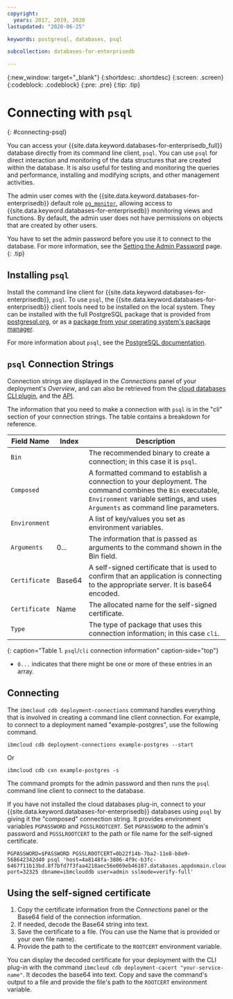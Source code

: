 ```yaml
---
copyright:
  years: 2017, 2019, 2020
lastupdated: "2020-06-25"

keywords: postgresql, databases, psql

subcollection: databases-for-enterprisedb

---
```


{:new_window: target="_blank"}
{:shortdesc: .shortdesc}
{:screen: .screen}
{:codeblock: .codeblock}
{:pre: .pre}
{:tip: .tip}


# Connecting with `psql`
{: #connecting-psql}

You can access your {{site.data.keyword.databases-for-enterprisedb_full}} database directly from its command line client, `psql`. You can use `psql` for direct interaction and monitoring of the data structures that are created within the database. It is also useful for testing and monitoring the queries and performance, installing and modifying scripts, and other management activities.

The admin user comes with the {{site.data.keyword.databases-for-enterprisedb}} default role [`pg_monitor`](https://www.postgresql.org/docs/10/static/default-roles.html), allowing access to {{site.data.keyword.databases-for-enterprisedb}} monitoring views and functions. By default, the admin user does not have permissions on objects that are created by other users.

You have to set the admin password before you use it to connect to the database. For more information, see the [Setting the Admin Password](/docs/databases-for-enterprisedb?topic=databases-for-enterprisedb-admin-password) page.
{: .tip}

## Installing `psql`

Install the command line client for {{site.data.keyword.databases-for-enterprisedb}}, `psql`. To use `psql`, the {{site.data.keyword.databases-for-enterprisedb}} client tools need to be installed on the local system. They can be installed with the full PostgreSQL package that is provided from [postgresql.org](https://www.postgresql.org/download/), or as a [package from your operating system's package manager](https://www.compose.com/articles/postgresql-tips-installing-the-postgresql-client/). 

For more information about `psql`, see the [PostgreSQL documentation](https://www.postgresql.org/docs/current/static/app-psql.html).

## `psql` Connection Strings

Connection strings are displayed in the _Connections_ panel of your deployment's _Overview_, and can also be retrieved from the [cloud databases CLI plugin](/docs/databases-cli-plugin?topic=databases-cli-plugin-cdb-reference#deployment-connections), and the [API](https://{DomainName}/apidocs/cloud-databases-api#discover-connection-information-for-a-deployment-f-e81026).

The information that you need to make a connection with `psql` is in the "cli" section of your connection strings. The table contains a breakdown for reference.

Field Name|Index|Description
----------|-----|-----------
`Bin`||The recommended binary to create a connection; in this case it is `psql`.
`Composed`||A formatted command to establish a connection to your deployment. The command combines the `Bin` executable, `Environment` variable settings, and uses `Arguments` as command line parameters.
`Environment`||A list of key/values you set as environment variables.
`Arguments`|0...|The information that is passed as arguments to the command shown in the Bin field.
`Certificate`|Base64|A self-signed certificate that is used to confirm that an application is connecting to the appropriate server. It is base64 encoded.
`Certificate`|Name|The allocated name for the self-signed certificate.
`Type`||The type of package that uses this connection information; in this case `cli`. 
{: caption="Table 1. `psql`/`cli` connection information" caption-side="top"}

* `0...` indicates that there might be one or more of these entries in an array.

## Connecting

The `ibmcloud cdb deployment-connections` command handles everything that is involved in creating a command line client connection. For example, to connect to a deployment named  "example-postgres", use the following command.

```
ibmcloud cdb deployment-connections example-postgres --start
```
Or
```
ibmcloud cdb cxn example-postgres -s
```

The command prompts for the admin password and then runs the `psql` command line client to connect to the database.

If you have not installed the cloud databases plug-in, connect to your {{site.data.keyword.databases-for-enterprisedb}} databases using `psql` by giving it the "composed" connection string. It provides environment variables `PGPASSWORD` and `PGSSLROOTCERT`. Set `PGPASSWORD` to the admin's password and `PGSSLROOTCERT` to the path or file name for the self-signed certificate. 

```
PGPASSWORD=$PASSWORD PGSSLROOTCERT=0b22f14b-7ba2-11e8-b8e9-568642342d40 psql 'host=4a8148fa-3806-4f9c-b3fc-6467f11b13bd.8f7bfd7f3faa4218aec56e069eb46187.databases.appdomain.cloud port=32325 dbname=ibmclouddb user=admin sslmode=verify-full'
```
## Using the self-signed certificate

1. Copy the certificate information from the _Connections_ panel or the Base64 field of the connection information. 
2. If needed, decode the Base64 string into text. 
3. Save the certificate  to a file. (You can use the Name that is provided or your own file name).
4. Provide the path to the certificate to the `ROOTCERT` environment variable.

You can display the decoded certificate for your deployment with the CLI plug-in with the command `ibmcloud cdb deployment-cacert "your-service-name"`. It decodes the base64 into text. Copy and save the command's output to a file and provide the file's path to the `ROOTCERT` environment variable.
